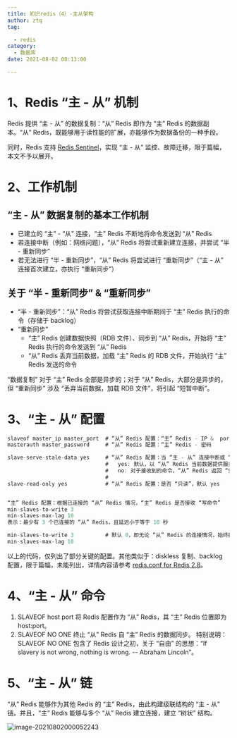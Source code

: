 ```yaml
---
title: 初识redis（4）-主从架构
author: ztq
tag:

  - redis
category:
  - 数据库
date: 2021-08-02 00:13:00

---
```


# 1、Redis “主 - 从” 机制

Redis 提供 “主 - 从” 的数据复制：“从” Redis 即作为 “主” Redis 的数据副本。“从” Redis，既能够用于读性能的扩展，亦能够作为数据备份的一种手段。

同时，Redis 支持 [Redis Sentinel](https://redis.io/topics/sentinel)，实现 “主 - 从” 监控、故障迁移，限于篇幅，本文不予以展开。

# 2、工作机制

## “主 **-** 从” 数据复制的基本工作机制

- 已建立的 “主” - “从” 连接，“主”     Redis 不断地将命令发送到 “从” Redis
- 若连接中断（例如：网络问题），“从” Redis 将尝试重新建立连接，并尝试 “半 - 重新同步”
- 若无法进行 “半 - 重新同步”，“从” Redis 将尝试进行 “重新同步”（“主 - 从” 连接首次建立，亦执行 “重新同步”）

## 关于 “半 - 重新同步” & “重新同步”

- “半 - 重新同步”：“从” Redis 将尝试获取连接中断期间于 “主” Redis 执行的命令（存储于 backlog）
- “重新同步”
  - “主” Redis 创建数据快照（RDB 文件）、同步到 “从” Redis，开始将 “主” Redis 执行的命令发送到 “从” Redis
  - “从” Redis 丢弃当前数据，加载 “主” Redis 的 RDB 文件，开始执行 “主” Redis 发送的命令

“数据复制” 对于 “主” Redis 全部是异步的；对于 “从” Redis，大部分是异步的，但 “重新同步” 涉及 “丢弃当前数据，加载 RDB 文件”，将引起 “短暂中断”。

# 3、“主 - 从” 配置

```java
slaveof master_ip master_port  # “从” Redis 配置：“主” Redis - IP &  port
masterauth master_password     # “从” Redis 配置：“主” Redis - 密码

slave-serve-stale-data yes     # “从” Redis 配置：当 “主 - 从” 连接中断或 “从” Redis 正在进行初始化同步，“从” Redis 是否提供服务：
                               #   yes: 默认，以 “从” Redis 当前数据提供服务
                               #   no: 对于接收到的命令，“从” Redis 返回 “SYNC in progress”（INFO、SLAVEOF 命令除外）
                               #
slave-read-only yes            # “从” Redis 配置：是否 “只读”，默认 yes


“主” Redis 配置：根据已连接的 “从” Redis 情况，“主” Redis 是否接收 “写命令”
min-slaves-to-write 3
min-slaves-max-lag 10
表示：最少有 3 个已连接的 “从” Redis，且延迟小于等于 10 秒

min-slaves-to-write 3          # 默认 0，即无论 “从” Redis 的连接情况，始终接收 “写命令”
min-slaves-max-lag 10
```

以上的代码，仅列出了部分关键的配置。其他类似于：diskless 复制、backlog 配置，限于篇幅，未能列出，详情内容请参考 [redis.conf for Redis 2.8](https://raw.githubusercontent.com/antirez/redis/2.8/redis.conf)。

# 4、“主 - 从” 命令

1. SLAVEOF host port
   将 Redis 配置作为 “从” Redis，其 “主” Redis 位置即为 host:port。
2. SLAVEOF NO ONE
   终止 “从” Redis 自 “主” Redis 的数据同步。
   特别说明：SLAVEOF NO ONE 包含了 Redis 设计之初，关于 “自由” 的思想：“If slavery is not wrong, nothing is wrong. -- Abraham Lincoln”。

# 5、“主 - 从” 链

“从” Redis 能够作为其他 Redis 的 “主” Redis，由此构建级联结构的 “主 - 从” 链。并且，“主” Redis 能够与多个 “从” Redis 建立连接，建立 “树状” 结构。

![image-20210802000052243](/assets/images/image-20210802000052243.png)


